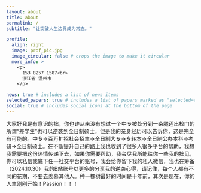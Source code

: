 ```yaml
---
layout: about
title: about
permalink: /
subtitle: "让突破人生边界成为常态。"

profile:
  align: right
  image: prof_pic.jpg
  image_circular: false # crops the image to make it circular
  more_info: >
    <p>
      153 8257 1587<br>
      浙江省 温州市
    </p>

news: true # includes a list of news items
selected_papers: true # includes a list of papers marked as "selected={true}"
social: true # includes social icons at the bottom of the page
---
```


  大家好我是有意识的拙，你也许从来没有想过一个中专被处分到一条腿迈出校门的所谓“差学生”也可以逆袭到全日制硕士，但是我的亲身经历可以告诉你，这是完全有可能的。中专->百万扩招社会招生->全日制大专->专转本->全日制公办本科->考研->全日制硕士。在不断提升自己的路上我也收到了很多人很多平台的帮助，我想我需要把这份热情传递下去，如果你需要帮助，我会尽我所能给你一些我的拙见，你可以私信我底下任一社交平台的账号，我会给你留下我的私人微信，我也在筹备（2024.10.30）我的B站账号以更多的分享我的逆袭心得，请记住，每个人都有不同的花期，不要去羡慕其他人。种一棵树最好的时间是十年前，其次是现在，你的人生刚刚开始！Passion！！！
